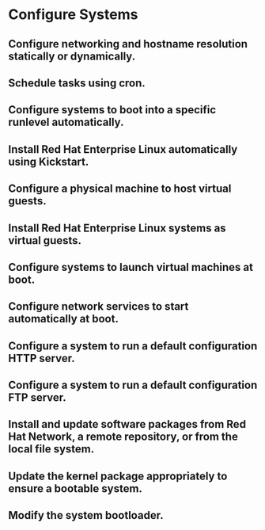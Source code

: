# Configure Systems

##    Configure networking and hostname resolution statically or dynamically.
##    Schedule tasks using cron.
##    Configure systems to boot into a specific runlevel automatically.
##    Install Red Hat Enterprise Linux automatically using Kickstart.
##    Configure a physical machine to host virtual guests.
##    Install Red Hat Enterprise Linux systems as virtual guests.
##    Configure systems to launch virtual machines at boot.
##    Configure network services to start automatically at boot.
##    Configure a system to run a default configuration HTTP server.
##    Configure a system to run a default configuration FTP server.
##    Install and update software packages from Red Hat Network, a remote repository, or from the local file system.
##    Update the kernel package appropriately to ensure a bootable system.
##    Modify the system bootloader.